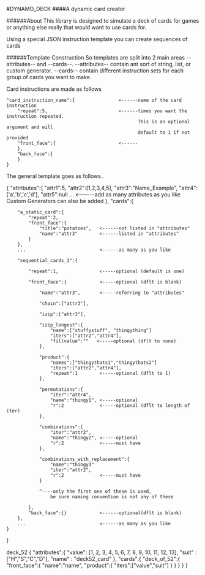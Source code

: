 #DYNAMO_DECK
####A dynamic card creator

######About
This library is designed to simulate a deck of cards for games or 
anything else really that would want to use cards for.

Using a special JSON instruction template you can create sequences of cards 

######Template Construction
So templates are split into 2 main areas --attributes-- and --cards--. --attributes-- contain 
ant sort of string, list, or custom generator. --cards-- contain different instruction sets
for each group of cards you want to make.

Card instructions are made as follows

```
"card_instruction_name":{                <------name of the card instruction
    "repeat":5,                          <------times you want the instruction repeated.
                                                This is an optional argument and will 
                                                default to 1 if not provided
    "front_face":{                       <------
    },
    "back_face":{
    }
}
```

The general template goes as follows..

{
    "attributes":{
        "attr1":5,
        "attr2":[1,2,3,4,5],
        "attr3":"Name_Example",
        "attr4":['a','b','c','d'],
        "attr5":null
        ...                           <-----add as many attributes as you like
                                            Custom Generators can also be added 
    },
    "cards":{

        "a_static_card":{
            "repeat":2,
            "front_face":{
                "title":"potatoes",   <------not listed in "attributes"
                "name":"attr3"        <------listed in "attributes"
            }
        },
        ...                           <------as many as you like

        "sequential_cards_1":{
            
            "repeat":1,               <-----optional (default is one)

            "front_face":{            <-----optional (dflt is blank)
            
                "name":"attr3",       <-----referring to "attributes"
                
                "chain":["attr3"],

                "izip":["attr3"],

                "izip_longest":{
                    "name":["stuffystuff", "thingything"]
                    "iters":["attr2","attr4"],
                    "fillvalue":""   <-----optional (dflt to none)
                },

                "product":{
                    "names":["thingythats1","thingythats2"]
                    "iters":["attr2","attr4"],
                    "repeat":1        <-----optional (dflt to 1)
                },

                "permutations":{
                    "iter":"attr4",
                    "name":"thingy1", <-----optional                
                    "r":2             <-----optional (dflt to length of iter)
                },

                "combinations":{
                    "iter":"attr2",
                    "name":"thingy2", <-----optional
                    "r":2             <-----must have
                },

                "combinations_with_replacement":{
                    "name":"thingy3"
                    "iter":"attr2",
                    "r":2             <-----must have
                }

                ^----only the first one of these is used,
                    be sure naming convention is not any of these

            },
            "back_face":{}            <------optional(dflt is blank)
        },
        ...                           <------as many as you like
    }
}



deck_52
{
    "attributes":{
        "value": [1, 2, 3, 4, 5, 6, 7, 8, 9, 10, 11, 12, 13],
        "suit" : ["H","S","C","D"],
        "name" : "deck52_card"
    },
    "cards":{
        "deck_of_52":{
            "front_face":{
                "name":"name",
                "product":{
                    "iters":["value","suit"]
                }
            }
        }
    }
}
